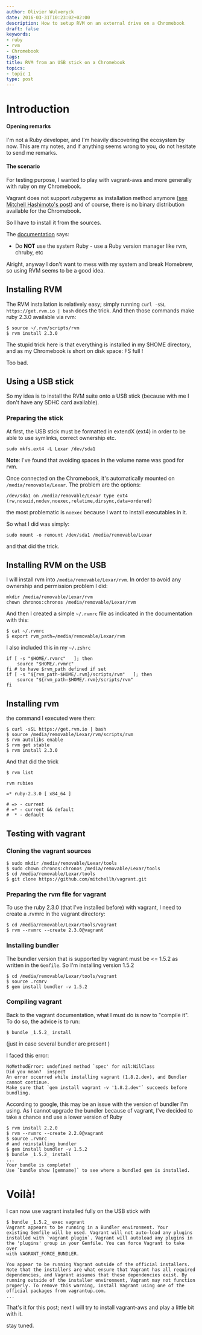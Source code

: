 ```yaml
---
author: Olivier Wulveryck
date: 2016-03-31T10:23:02+02:00
description: How to setup RVM on an external drive on a Chromebook
draft: false
keywords:
- ruby
- rvm
- Chromebook
tags:
title: RVM from an USB stick on a Chromebook
topics:
- topic 1
type: post
---
```


# Introduction

#### Opening remarks

I'm not a Ruby developer, and I'm heavily discovering the ecosystem by now.
This are my notes, and if anything seems wrong to you, do not hesitate to send me remarks.

#### The scenario

For testing purpose, I wanted to play with vagrant-aws and more generally with ruby on my Chromebook.

Vagrant does not support _rubygems_ as installation method anymore ([see Mitchell Hashimoto's post](http://mitchellh.com/abandoning-rubygems))
and of course, there is no binary distribution available for the Chromebook.

So I have to install it from the sources.

The [documentation](https://github.com/mitchellh/vagrant/wiki/Installing-Vagrant-from-Source) says:

* Do __NOT__ use the system Ruby - use a Ruby version manager like rvm, chruby, etc

Alright, anyway I don't want to mess with my system and break Homebrew, so using RVM seems to be a good idea.

## Installing RVM

The RVM installation is relatively easy; simply running `curl -sSL https://get.rvm.io | bash` does the trick.
And then those commands make ruby 2.3.0 available via rvm:

```
$ source ~/.rvm/scripts/rvm  
$ rvm install 2.3.0
```

The stupid trick here is that everything is installed in my $HOME directory, and as my Chromebook is short on disk space: FS full !

Too bad.

## Using a USB stick

So my idea is to install the RVM suite onto a USB stick (because with me I don't have any SDHC card available).

### Preparing the stick

At first, the USB stick must be formatted in extendX (ext4) in order to be able to use symlinks, correct ownership etc.

```shell
sudo mkfs.ext4 -L Lexar /dev/sda1
```

__Note__: I've found that avoiding spaces in the volume name was good for rvm.


Once connected on the Chromebook, it's automatically mounted on `/media/removable/Lexar`.
The problem are the options: 

```shell
/dev/sda1 on /media/removable/Lexar type ext4 (rw,nosuid,nodev,noexec,relatime,dirsync,data=ordered)
```

the most problematic is `noexec` because I want to install executables in it.

So what I did was simply:

`sudo mount -o remount /dev/sda1 /media/removable/Lexar`

and that did the trick.

## Installing RVM on the USB

I will install rvm into `/media/removable/Lexar/rvm`. In order to avoid any ownership and permission problem I did:

```shell
mkdir /media/removable/Lexar/rvm
chown chronos:chronos /media/removable/Lexar/rvm
```

And then I created a simple `~/.rvmrc` file as indicated in the documentation with this:

```shell
$ cat ~/.rvmrc                                          
$ export rvm_path=/media/removable/Lexar/rvm
```

I also included this in my `~/.zshrc`

```shell
if [ -s "$HOME/.rvmrc"   ]; then
    source "$HOME/.rvmrc"
fi # to have $rvm_path defined if set
if [ -s "${rvm_path-$HOME/.rvm}/scripts/rvm"   ]; then
    source "${rvm_path-$HOME/.rvm}/scripts/rvm"
fi
```

## Installing rvm

the command I executed were then:

```
$ curl -sSL https://get.rvm.io | bash
$ source /media/removable/Lexar/rvm/scripts/rvm
$ rvm autolibs enable
$ rvm get stable
$ rvm install 2.3.0
```

And that did the trick

```
$ rvm list

rvm rubies

=* ruby-2.3.0 [ x84_64 ]

# => - current
# =* - current && default
#  * - default
```

## Testing with vagrant

### Cloning the vagrant sources

```shell
$ sudo mkdir /media/removable/Lexar/tools
$ sudo chown chronos:chronos /media/removable/Lexar/tools
$ cd /media/removable/Lexar/tools
$ git clone https://github.com/mitchellh/vagrant.git
```

### Preparing the rvm file for vagrant

To use the ruby 2.3.0 (that I've installed before) with vagrant, I need to create a .rvmrc in the vagrant directory:

```
$ cd /media/removable/Lexar/tools/vagrant
$ rvm --rvmrc --create 2.3.0@vagrant
```

### Installing bundler

The bundler version that is supported by vagrant must be <= 1.5.2 as written in the `Gemfile`. So I'm installing version 
1.5.2

```shell
$ cd /media/removable/Lexar/tools/vagrant
$ source .rcmrv
$ gem install bundler -v 1.5.2
```

### Compiling vagrant

Back to the vagrant documentation, what I must do is now to "compile it". To do so, the advice is to run:

```
$ bundle _1.5.2_ install  
```

(just in case several bundler are present )

I faced this error:

```shell
NoMethodError: undefined method `spec' for nil:NilClass
Did you mean?  inspect
An error occurred while installing vagrant (1.8.2.dev), and Bundler cannot continue.
Make sure that `gem install vagrant -v '1.8.2.dev'` succeeds before bundling.
```

According to google, this may be an issue with the version of bundler I'm using.
As I cannot upgrade the bundler because of vagrant, I've decided to take a chance and use
a lower version of Ruby

```shell
$ rvm install 2.2.0
$ rvm --rvmrc --create 2.2.0@vagrant
$ source .rvmrc
# and reinstalling bundler
$ gem install bundler -v 1.5.2            
$ bundle _1.5.2_ install
...
Your bundle is complete!
Use `bundle show [gemname]` to see where a bundled gem is installed.
```

# Voilà!

I can now use vagrant installed fully on the USB stick with

```shell
$ bundle _1.5.2_ exec vagrant
Vagrant appears to be running in a Bundler environment. Your 
existing Gemfile will be used. Vagrant will not auto-load any plugins
installed with `vagrant plugin`. Vagrant will autoload any plugins in
the 'plugins' group in your Gemfile. You can force Vagrant to take over
with VAGRANT_FORCE_BUNDLER.

You appear to be running Vagrant outside of the official installers.
Note that the installers are what ensure that Vagrant has all required
dependencies, and Vagrant assumes that these dependencies exist. By
running outside of the installer environment, Vagrant may not function
properly. To remove this warning, install Vagrant using one of the
official packages from vagrantup.com.
...
```

That's it for this post; next I will try to install vagrant-aws and play a little bit with it.

stay tuned.

